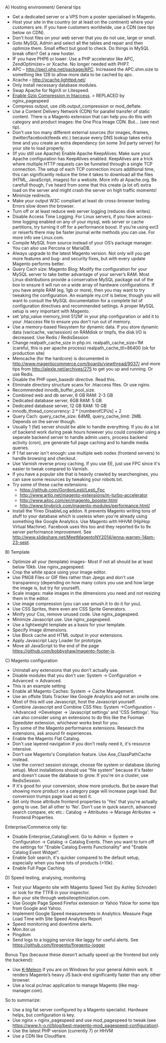 A) Hosting environment/ General tips

* Get a dedicated server or a VPS from a poster specialised in Magento.
* Host your site in the country (or at least on the continent) where your customers are. If you have customers worldwide, use a CDN (see tips below on CDN).
* Don't host files on your web server that you do not use, large or small.
* Goto MySQL Admin and select all the tables and repair and then optimize them. Small effect but good to check. Do things in MySQL break often? Get a new hoster.
* IF you have PHP6 or lower: Use a PHP accelerator like APC, ZendOptimizer+ or Xcache. No longer needed with PHP7.    
* APC – http://pecl.php.net/package/APC. Increased the APC.shm.size to something like 128 to allow more data to be cached by apc.
* Xcache – http://xcache.lighttpd.net/
* Only install necessary database modules.
* Swap Apache for NginX or Litespeed.
* [Enable Gzip Compression in htaccess](http://inchoo.net/ecommerce/magento/boost-the-speed-of-your-magento/). > REPLACED by nginx_pagespeed
* Compress output, use zlib.output_compression or mod_deflate.
* Use a Content Delivery Network (CDN) for parallel transfer of static content. There is a Magento extension that can help you do this with category and product images: the One Pica Image CDN. But... (see next tip).
* Don't use too many different external sources (for images, iframes, (twitter/facebook)feeds etc.) because every DNS lookup takes extra time and you create an extra dependancy (on some 3rd party server) for your site to load properly.
* (If you still use Apache) Enable Apache KeepAlives: Make sure your Apache configuration has KeepAlives enabled. KeepAlives are a trick where multiple HTTP requests can be funneled through a single TCP connection. The setup of each TCP connection incurs additional time, this can significantly reduce the time it takes to download all the files (HTML, JavaScript, images) for a website. More info  at Apache.org. Be carefull though, I've heard from some that this create (a lot of) extra load on the server and might crash the server on high traffic moments!
*    Minimize redirects.
*    Make your output W3C compliant at least do cross-browser testing. Errors slow down the browser.
*    Turn off or at least reduce web server logging (reduces disk writes).    
*    Disable Access Time Logging. For Linux servers, if you have access-time logging enabled on any of your mysql, web server or cache partitions, try turning it off for a performance boost. If you’re using ext3 or reiserfs there may be faster journal write methods you can use. For more info see Linux.com.
*    Compile MySQL from source instead of your OS’s package manager. You can also use Percona or MariaDB.
*    Always upgrade to the latest Magento version. Not only will you get more features and bug- and security fixes, but with every update Magento performs better.
*    Query Cach size: Magento Blog: Modify the configuration for your MySQL server to take better advantage of your server’s RAM. Most Linux distributions provide a conservative MySQL package out of the box to ensure it will run on a wide array of hardware configurations. If you have ample RAM (eg, 1gb or more), then you may want to try tweaking the configuration. An example my.cnf is below, though you will want to consult the MySQL documentation for a complete list of configuration directives and recommended settings. A proper MySQL setup is very important with Magento.
*    set 'php_value memory_limit 512M' in your php configuration or add it to your .htaccess file to ensure you don't run out of memory.
*    Use a memory-based filesystem for dynamic data. If you store dynamic data (var/cache, var/session) on RAMdisk or tmpfs, the disk I/O is decreased. Use Redis / RedisSession
*    Change realpath_cache_size in php.ini. realpath_cache_size=1M (careful, this is per apache process) realpath_cache_ttl=86400 (ok for production site)
*    Memcache (for the hardcore) is documented in http://www.magentocommerce.com/boards/viewthread/9037/ and more tips from http://alexle.net/archives/275 to get you up and running. Or use Redis.
*    Disable the PHP open_basedir directive. Read this.
*    Eliminate directory structure scans for .htaccess files. Or use nginx.
*    Recommended innodb_buffer_pool_size.    
*    Combined web and db server, 6 GB RAM:  2-3 GB
*    Dedicated database server, 6GB RAM: 5 GB
*    Dedicated database server, 12 GB RAM: 10 GB
*    innodb_thread_concurrency: 2 * [numberofCPUs] + 2
*    Query Cach: query_cache_size: 64MB, query_cache_limit: 2MB. Depends on the server though.
*    Usually 1 (fat) server should be able to handle everything. If you do a lot of backend work during peak hours however you could consider using a seperate backend server to handle admin users, process backend activity (cron), pre generate full page caching and to handle media queries.
*    If 1 fat server isn't enough: use multiple web nodes (frontend servers) to handle browsing and checkout.
*    Use Varnish reverse proxy caching. If you use EE, just use FPC since it's easier to tweak compared to Varnish.
*    If you have a popular site that is heavily crawled by searchengines, you can save some resources by tweaking your robots.txt.
* Try some of these cache extensions:    
  * https://github.com/GordonLesti/Lesti_Fpc
  * http://www.artio.net/magento-extensions/m-turbo-accelerator
  * http://www.aitoc.com/en/magento_booster.html
  * http://www.tinybrick.com/magento-modules/performance.html/
*    Install the Yireo DisableLog addon. It prevents Magento writing tons of stuff to your database which is useless when you're already using something like Google Analytics.
    Use Magento with HHVM (HipHop Virtual Machine). Facebook uses this too and they reported 6x to 9x server performance improvement. See http://www.slideshare.net/MeetMagentoNY2014/jenna-warren-14pm-23-sept.

B) Template
*    Optimize all your (template) images- Most if not all should be at least below 10kb. Use nginx_pagespeed.    
*    Crop the white space using your image editor.
*    Use PNG8 Files or GIF files rather than Jpegs and don't use transparency (depending on how many colors you use and how large the image is, but try for yourself).
*    Scale images: make images in the dimensions you need and not resizing them in the editor.
*    Use image compression (you can use smush.it to do it for you).
*    Use CSS Sprites, there even are CSS Sprite Generators.
*    Minify your Css, remove unused code. Use nginx_pagespeed.
*    Minimize Javascript use. Use nginx_pagespeed.
*    Use a lightweight template as a basis for your template.
*    Specify Image dimensions.
*    Use Block cache and HTML output in your extensions.
*    Apply Javascript Lazy Loader for prototype.
*    Move all JavaScript to the end of the page https://github.com/bobbyshaw/magento-footer-js.

C) Magento configuration

*    Uninstall any extensions that you don't actually use.
*    Disable modules that you don't use: System -> Configuration -> Advanced -> Advanced.
*    This is an example setting
*    Enable all Magento Caches: System -> Cache Management.
*    Use an offsite Stats Tracker like Google Analytics and not an onsite one. Most of this will use Javascript, host the Javascript yourself.
*    Combine Javascript and Combine CSS files: System ->Configuration ->Advanced ->Developer -> 'Javascript settings' and 'CSS Settings'. You can also consider using an extensions to do this like the Fooman Speedster extension, whichever works best for you.
*    Try some of the Magento performance extensions. Research the extensions, ask around fir experiences.
*    Enable the Magento Flat Catalog.
*    Don't use layered navigation if you don't really need it, it's resource intensive.
*    Don't use Magento's Compilation feature. Use Aoe_ClassPathCache instead.
*    Use the correct session storage, choose file system or database (during setup). Most installations should use "file system" because it's faster and doesn't cause the database to grow. If you're on a cluster, use RedisSession.
*    If it's good for your conversion, show more products. But be aware that showing more product on a category page will increase page load. But conversion trumps page load so test it.
*    Set only those attribute frontend properties to 'Yes' that you're actually going to use. Set all other to 'No'. Don't use in quick search, advanced search compare, etc etc.: Catalog -> Attributes -> Manage Atributes -> Frontend Properties. 

Enterprise/Commerce only tip:

*    Disable Enterprise_CatalogEvent. Go to Admin -> System -> Configuration -> Catalog -> Catalog Events. Then you want to turn off the settings for "Enable Catalog Events Functionality" and "Enable Catalog Event Widget".
*    Enable Solr search, it's quicker compared to the default setup, especially when you have lots of products (>10k).
*    Enable Full Page Caching.

D) Speed testing, analysing, monitoring

*    Test your Magento site with Magento Speed Test (by Ashley Schroder) or look for the TTFB in your inspector.
*    Run your site through websiteoptimization.com.
*    Use Google Page Speed Firefox extension or Yahoo Yslow for some tips from Google and Yahoo.
*    Implement Google Speed measurements in Analytics: Measure Page Load Time with Site Speed Analytics Report
*    Speed monitoring and downtime alerts.    
*    Mon.itor.us
*    Pingdom
*    Send logs to a logging service like laggy for useful alerts. See https://github.com/firegento/firegento-logger

Bonus Tips
(because these doesn't actually speed up the frontend but only the backend):
*    Use [K-Meleon](http://kmeleonbrowser.org/) if you are on Windows for your general Admin work. It renders Magento’s heavy JS back-end significantly faster than any other browser.
*    Use a local pc/mac application to manage Magento (like mag-manager.com).

So to summarize:
*    Use a big fat server configured by a Magento specialist. Hardware helps, but configuration is key.
*    Use nginx + nginx_pagespeed and use mod_pagespeed to tweak (see https://www.h-o.nl/blog/best-magento-mod_pagespeed-configuration).
*    Use the latest PHP version (currently 7) or HHVM
*    Use a CDN like Cloudflare.
